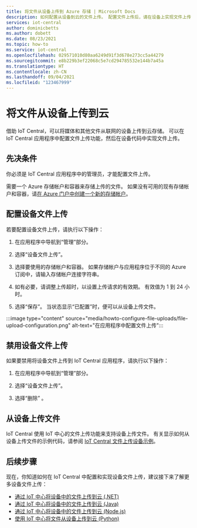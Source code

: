 ```yaml
---
title: 将文件从设备上传到 Azure 存储 | Microsoft Docs
description: 如何配置从设备到云的文件上传。 配置文件上传后，请在设备上实现文件上传。
services: iot-central
author: dominicbetts
ms.author: dobett
ms.date: 08/23/2021
ms.topic: how-to
ms.service: iot-central
ms.openlocfilehash: 029571010d80aa6249d91f3d678e273cc5a44279
ms.sourcegitcommit: e8b229b3ef22068c5e7cd294785532e144b7a45a
ms.translationtype: HT
ms.contentlocale: zh-CN
ms.lasthandoff: 09/04/2021
ms.locfileid: "123467999"
---
```

# <a name="upload-files-from-your-devices-to-the-cloud"></a>将文件从设备上传到云

借助 IoT Central，可以将媒体和其他文件从联网的设备上传到云存储。 可以在 IoT Central 应用程序中配置文件上传功能，然后在设备代码中实现文件上传。

## <a name="prerequisites"></a>先决条件

你必须是 IoT Central 应用程序中的管理员，才能配置文件上传。

需要一个 Azure 存储帐户和容器来存储上传的文件。 如果没有可用的现有存储帐户和容器，请[在 Azure 门户中创建一个新的存储帐户](https://ms.portal.azure.com/#create/Microsoft.StorageAccount-ARM)。

## <a name="configure-device-file-uploads"></a>配置设备文件上传

若要配置设备文件上传，请执行以下操作：

1. 在应用程序中导航到“管理”部分。

1. 选择“设备文件上传”。

1. 选择要使用的存储帐户和容器。 如果存储帐户与应用程序位于不同的 Azure 订阅中，请输入存储帐户连接字符串。

1. 如有必要，请调整上传超时，以设置上传请求的有效期。 有效值为 1 到 24 小时。

1. 选择“保存”。 当状态显示“已配置”时，便可以从设备上传文件。

:::image type="content" source="media/howto-configure-file-uploads/file-upload-configuration.png" alt-text="在应用程序中配置文件上传":::

## <a name="disable-device-file-uploads"></a>禁用设备文件上传

如果要禁用将设备文件上传到 IoT Central 应用程序，请执行以下操作：

1. 在应用程序中导航到“管理”部分。

1. 选择“设备文件上传”。

1. 选择“删除” 。

## <a name="upload-a-file-from-a-device"></a>从设备上传文件

IoT Central 使用 IoT 中心的文件上传功能来支持设备上传文件。 有关显示如何从设备上传文件的示例代码，请参阅 [IoT Central 文件上传设备示例](/samples/iot-for-all/iotc-file-upload-device/iotc-file-upload-device/)。

## <a name="next-steps"></a>后续步骤

现在，你知道如何在 IoT Central 中配置和实现设备文件上传，建议接下来了解更多设备文件上传：

- [通过 IoT 中心将设备中的文件上传到云 (.NET)](../../iot-hub/iot-hub-csharp-csharp-file-upload.md)
- [通过 IoT 中心将设备中的文件上传到云 (Java)](../../iot-hub/iot-hub-java-java-file-upload.md)
- [通过 IoT 中心将设备中的文件上传到云 (Node.js)](../../iot-hub/iot-hub-node-node-file-upload.md)
- [使用 IoT 中心将文件从设备上传到云 (Python)](../../iot-hub/iot-hub-python-python-file-upload.md)